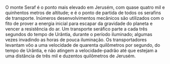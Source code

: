﻿O monte Seraf é o ponto mais elevado em Jerusém, com quase quatro mil e quinhentos metros de altitude; e é o ponto de partida de todos os serafins de transporte. Inúmeros desenvolvimentos mecânicos são utilizados com o fito de prover a energia inicial para escapar da gravidade do planeta e vencer a resistência do ar. Um transporte seráfico parte a cada três segundos do tempo de Urântia, durante o período iluminado; algumas vezes invadindo as horas de pouca iluminação. Os transportadores levantam vôo a uma velocidade de quarenta quilômetros por segundo, do tempo de Urântia, e não atingem a velocidade-padrão até que estejam a uma distância de três mil e duzentos quilômetros de Jerusém.